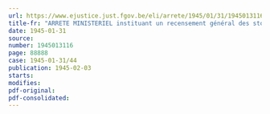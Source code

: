 ```yaml
---
url: https://www.ejustice.just.fgov.be/eli/arrete/1945/01/31/1945013116/justel
title-fr: "ARRETE MINISTERIEL instituant un recensement général des stocks de tabac brut, de tabac demi-fabriqué et de produits manufacturés du tabac"
date: 1945-01-31
source:
number: 1945013116
page: 88888
case: 1945-01-31/44
publication: 1945-02-03
starts:
modifies:
pdf-original:
pdf-consolidated:
---
```


